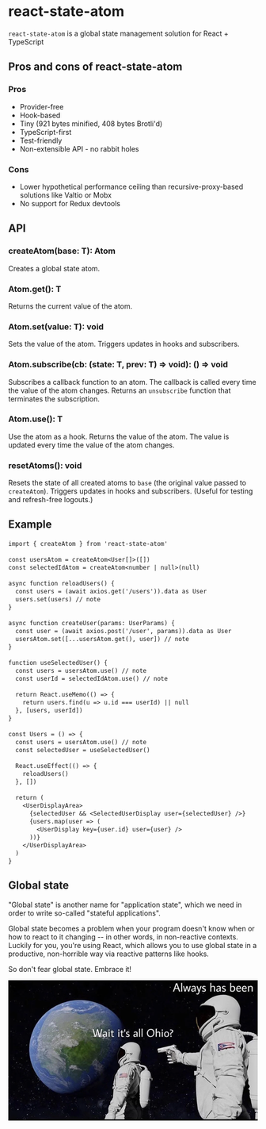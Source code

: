 # react-state-atom

`react-state-atom` is a global state management solution for React + TypeScript

## Pros and cons of react-state-atom

### Pros

- Provider-free
- Hook-based
- Tiny (921 bytes minified, 408 bytes Brotli'd)
- TypeScript-first
- Test-friendly
- Non-extensible API - no rabbit holes

### Cons

- Lower hypothetical performance ceiling than recursive-proxy-based solutions like Valtio or Mobx
- No support for Redux devtools

## API

### createAtom<T>(base: T): Atom<T>

Creates a global state atom.

### Atom.get(): T

Returns the current value of the atom.

### Atom.set(value: T): void

Sets the value of the atom. Triggers updates in hooks and subscribers.

### Atom.subscribe(cb: (state: T, prev: T) => void): () => void

Subscribes a callback function to an atom. The callback is called every time the value of the atom changes. Returns an `unsubscribe` function that terminates the subscription.

### Atom.use(): T

Use the atom as a hook. Returns the value of the atom. The value is updated every time the value of the atom changes.

### resetAtoms(): void

Resets the state of all created atoms to `base` (the original value passed to `createAtom`). Triggers updates in hooks and subscribers. (Useful for testing and refresh-free logouts.)

## Example

```tsx
import { createAtom } from 'react-state-atom'

const usersAtom = createAtom<User[]>([])
const selectedIdAtom = createAtom<number | null>(null)

async function reloadUsers() {
  const users = (await axios.get('/users')).data as User
  users.set(users) // note
}

async function createUser(params: UserParams) {
  const user = (await axios.post('/user', params)).data as User
  usersAtom.set([...usersAtom.get(), user]) // note
}

function useSelectedUser() {
  const users = usersAtom.use() // note
  const userId = selectedIdAtom.use() // note

  return React.useMemo(() => {
    return users.find(u => u.id === userId) || null
  }, [users, userId])
}

const Users = () => {
  const users = usersAtom.use() // note
  const selectedUser = useSelectedUser()

  React.useEffect(() => {
    reloadUsers()
  }, [])

  return (
    <UserDisplayArea>
      {selectedUser && <SelectedUserDisplay user={selectedUser} />}
      {users.map(user => (
        <UserDisplay key={user.id} user={user} />
      ))}
    </UserDisplayArea>
  )
}
```

## Global state

"Global state" is another name for "application state", which we need in order to write so-called "stateful applications".

Global state becomes a problem when your program doesn't know when or how to react to it changing -- in other words, in non-reactive contexts. Luckily for you, you're using React, which allows you to use global state in a productive, non-horrible way via reactive patterns like hooks.

So don't fear global state. Embrace it!

![global state meme](https://github.com/ethangclark/react-state-atom/blob/main/ohio.webp?raw=true)
